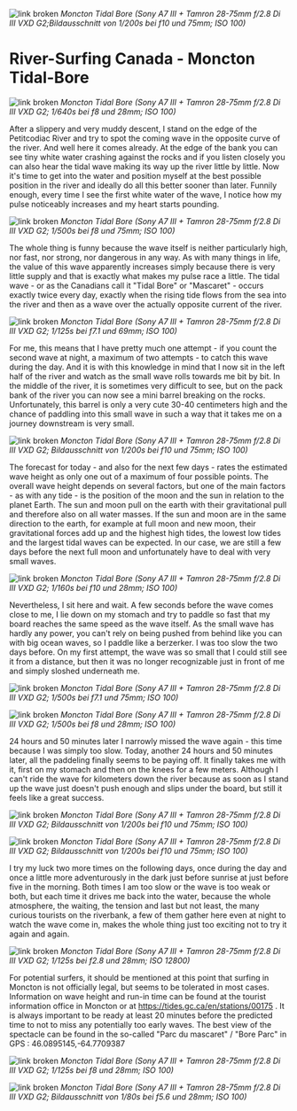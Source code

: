 ![link broken](../../../../../../mediaLibrary/posts/2023/canada-kanada/24_07_tidal_bore_river_surfing_moncton/windsurf-stormy-stories-surf-travel-blog-fluss-surfen-river-surfing-rapid-surfing-tidal-bore-gezeiten-surfen-mascaret-bay-of-fundy-moncton-canada-kanada-new-brunswick-panamerica-weltreise-roadtrip-WM-90p-DSC04308_mod.jpg)
*Moncton Tidal Bore (Sony A7 III + Tamron 28-75mm f/2.8 Di III VXD G2;Bildausschnitt von 1/200s bei f10 und 75mm; ISO 100)*

# River-Surfing Canada - Moncton Tidal-Bore

![link broken](../../../../../../mediaLibrary/posts/2023/canada-kanada/24_07_tidal_bore_river_surfing_moncton/windsurf-stormy-stories-surf-travel-blog-fluss-surfen-river-surfing-rapid-surfing-tidal-bore-gezeiten-surfen-mascaret-bay-of-fundy-moncton-canada-kanada-new-brunswick-panamerica-weltreise-roadtrip-WM-90p-DSC04291.jpg)
*Moncton Tidal Bore (Sony A7 III + Tamron 28-75mm f/2.8 Di III VXD G2; 1/640s bei f8 und 28mm; ISO 100)*

After a slippery and very muddy descent, I stand on the edge of the Petitcodiac River and try to spot the coming wave in the opposite curve of the river.
And well here it comes already. At the edge of the bank you can see tiny white water crashing against the rocks and if you listen closely you can also hear the tidal wave making its way up the river little by little. Now it's time to get into the water and position myself at the best possible position in the river and ideally do all this better sooner than later. Funnily enough, every time I see the first white water of the wave, I notice how my pulse noticeably increases and my heart starts pounding.

![link broken](../../../../../../mediaLibrary/posts/2023/canada-kanada/24_07_tidal_bore_river_surfing_moncton/windsurf-stormy-stories-surf-travel-blog-fluss-surfen-river-surfing-rapid-surfing-tidal-bore-gezeiten-surfen-mascaret-bay-of-fundy-moncton-canada-kanada-new-brunswick-panamerica-weltreise-roadtrip-WM-90p-DSC04168_mod.jpg)
*Moncton Tidal Bore (Sony A7 III + Tamron 28-75mm f/2.8 Di III VXD G2; 1/500s bei f8 und 75mm; ISO 100)*

The whole thing is funny because the wave itself is neither particularly high, nor fast, nor strong, nor dangerous in any way. As with many things in life, the value of this wave apparently increases simply because there is very little supply and that is exactly what makes my pulse race a little.
The tidal wave - or as the Canadians call it "Tidal Bore" or "Mascaret" - occurs exactly twice every day, exactly when the rising tide flows from the sea into the river and then as a wave over the actually opposite current of the river.

![link broken](../../../../../../mediaLibrary/posts/2023/canada-kanada/24_07_tidal_bore_river_surfing_moncton/windsurf-stormy-stories-surf-travel-blog-fluss-surfen-river-surfing-rapid-surfing-tidal-bore-gezeiten-surfen-mascaret-bay-of-fundy-moncton-canada-kanada-new-brunswick-panamerica-weltreise-roadtrip-WM-90p-DSC04432.jpg)
*Moncton Tidal Bore (Sony A7 III + Tamron 28-75mm f/2.8 Di III VXD G2; 1/125s bei f7.1 und 69mm; ISO 100)*

For me, this means that I have pretty much one attempt - if you count the second wave at night, a maximum of two attempts - to catch this wave during the day. And it is with this knowledge in mind that I now sit in the left half of the river and watch as the small wave rolls towards me bit by bit. In the middle of the river, it is sometimes very difficult to see, but on the pack bank of the river you can now see a mini barrel breaking on the rocks.
Unfortunately, this barrel is only a very cute 30-40 centimeters high and the chance of paddling into this small wave in such a way that it takes me on a journey downstream is very small.

![link broken](../../../../../../mediaLibrary/posts/2023/canada-kanada/24_07_tidal_bore_river_surfing_moncton/windsurf-stormy-stories-surf-travel-blog-fluss-surfen-river-surfing-rapid-surfing-tidal-bore-gezeiten-surfen-mascaret-bay-of-fundy-moncton-canada-kanada-new-brunswick-panamerica-weltreise-roadtrip-WM-90p-DSC04320_mod.jpg)
*Moncton Tidal Bore (Sony A7 III + Tamron 28-75mm f/2.8 Di III VXD G2; Bildausschnitt von 1/200s bei f10 und 75mm; ISO 100)*

The forecast for today - and also for the next few days - rates the estimated wave height as only one out of a maximum of four possible points. The overall wave height depends on several factors, but one of the main factors - as with any tide - is the position of the moon and the sun in relation to the planet Earth. The sun and moon pull on the earth with their gravitational pull and therefore also on all water masses. If the sun and moon are in the same direction to the earth, for example at full moon and new moon, their gravitational forces add up and the highest high tides, the lowest low tides and the largest tidal waves can be expected. In our case, we are still a few days before the next full moon and unfortunately have to deal with very small waves.

![link broken](../../../../../../mediaLibrary/posts/2023/canada-kanada/24_07_tidal_bore_river_surfing_moncton/windsurf-stormy-stories-surf-travel-blog-fluss-surfen-river-surfing-rapid-surfing-tidal-bore-gezeiten-surfen-mascaret-bay-of-fundy-moncton-canada-kanada-new-brunswick-panamerica-weltreise-roadtrip-WM-90p-DSC04417.jpg)
*Moncton Tidal Bore (Sony A7 III + Tamron 28-75mm f/2.8 Di III VXD G2; 1/160s bei f10 und 28mm; ISO 100)*

Nevertheless, I sit here and wait. A few seconds before the wave comes close to me, I lie down on my stomach and try to paddle so fast that my board reaches the same speed as the wave itself. As the small wave has hardly any power, you can't rely on being pushed from behind like you can with big ocean waves, so I paddle like a berzerker.
I was too slow the two days before. On my first attempt, the wave was so small that I could still see it from a distance, but then it was no longer recognizable just in front of me and simply sloshed underneath me.

![link broken](../../../../../../mediaLibrary/posts/2023/canada-kanada/24_07_tidal_bore_river_surfing_moncton/windsurf-stormy-stories-surf-travel-blog-fluss-surfen-river-surfing-rapid-surfing-tidal-bore-gezeiten-surfen-mascaret-bay-of-fundy-moncton-canada-kanada-new-brunswick-panamerica-weltreise-roadtrip-WM-90p-DSC04210_mod.jpg)
*Moncton Tidal Bore (Sony A7 III + Tamron 28-75mm f/2.8 Di III VXD G2; 1/500s bei f7.1 und 75mm; ISO 100)*

![link broken](../../../../../../mediaLibrary/posts/2023/canada-kanada/24_07_tidal_bore_river_surfing_moncton/windsurf-stormy-stories-surf-travel-blog-fluss-surfen-river-surfing-rapid-surfing-tidal-bore-gezeiten-surfen-mascaret-bay-of-fundy-moncton-canada-kanada-new-brunswick-panamerica-weltreise-roadtrip-WM-90p-DSC04225_mod.jpg)
*Moncton Tidal Bore (Sony A7 III + Tamron 28-75mm f/2.8 Di III VXD G2; 1/500s bei f8 und 28mm; ISO 100)*

24 hours and 50 minutes later I narrowly missed the wave again - this time because I was simply too slow. Today, another 24 hours and 50 minutes later, all the paddeling finally seems to be paying off. It finally takes me with it, first on my stomach and then on the knees for a few meters. Although I can't ride the wave for kilometers down the river because as soon as I stand up the wave just doesn't push enough and slips under the board, but still it feels like a great success.

![link broken](../../../../../../mediaLibrary/posts/2023/canada-kanada/24_07_tidal_bore_river_surfing_moncton/windsurf-stormy-stories-surf-travel-blog-fluss-surfen-river-surfing-rapid-surfing-tidal-bore-gezeiten-surfen-mascaret-bay-of-fundy-moncton-canada-kanada-new-brunswick-panamerica-weltreise-roadtrip-WM-90p-DSC04357_mod.jpg)
*Moncton Tidal Bore (Sony A7 III + Tamron 28-75mm f/2.8 Di III VXD G2; Bildausschnitt von 1/200s bei f10 und 75mm; ISO 100)*

![link broken](../../../../../../mediaLibrary/posts/2023/canada-kanada/24_07_tidal_bore_river_surfing_moncton/windsurf-stormy-stories-surf-travel-blog-fluss-surfen-river-surfing-rapid-surfing-tidal-bore-gezeiten-surfen-mascaret-bay-of-fundy-moncton-canada-kanada-new-brunswick-panamerica-weltreise-roadtrip-WM-90p-DSC04359_2_mod.jpg)
*Moncton Tidal Bore (Sony A7 III + Tamron 28-75mm f/2.8 Di III VXD G2; Bildausschnitt von 1/200s bei f10 und 75mm; ISO 100)*

I try my luck two more times on the following days, once during the day and once a little more adventurously in the dark just before sunrise at just before five in the morning. Both times I am too slow or the wave is too weak or both, but each time it drives me back into the water, because the whole atmosphere, the waiting, the tension and last but not least, the many curious tourists on the riverbank, a few of them gather here even at night to watch the wave come in, makes the whole thing just too exciting not to try it again and again.

![link broken](../../../../../../mediaLibrary/posts/2023/canada-kanada/24_07_tidal_bore_river_surfing_moncton/windsurf-stormy-stories-surf-travel-blog-fluss-surfen-river-surfing-rapid-surfing-tidal-bore-gezeiten-surfen-mascaret-bay-of-fundy-moncton-canada-kanada-new-brunswick-panamerica-weltreise-roadtrip-WM-90p-DSC04421.jpg)
*Moncton Tidal Bore (Sony A7 III + Tamron 28-75mm f/2.8 Di III VXD G2; 1/125s bei f2.8 und 28mm; ISO 12800)*

For potential surfers, it should be mentioned at this point that surfing in Moncton is not officially legal, but seems to be tolerated in most cases.
Information on wave height and run-in time can be found at the tourist information office in Moncton or at https://tides.gc.ca/en/stations/00175 . It is always important to be ready at least 20 minutes before the predicted time to not to miss any potentially too early waves. The best view of the spectacle can be found in the so-called "Parc du mascaret" / "Bore Parc" in GPS : 46.0895145,-64.7709387

![link broken](../../../../../../mediaLibrary/posts/2023/canada-kanada/24_07_tidal_bore_river_surfing_moncton/windsurf-stormy-stories-surf-travel-blog-fluss-surfen-river-surfing-rapid-surfing-tidal-bore-gezeiten-surfen-mascaret-bay-of-fundy-moncton-canada-kanada-new-brunswick-panamerica-weltreise-roadtrip-WM-90p-DSC04445.jpg)
*Moncton Tidal Bore (Sony A7 III + Tamron 28-75mm f/2.8 Di III VXD G2; 1/125s bei f8 und 28mm; ISO 100)*

![link broken](../../../../../../mediaLibrary/posts/2023/canada-kanada/24_07_tidal_bore_river_surfing_moncton/windsurf-stormy-stories-surf-travel-blog-fluss-surfen-river-surfing-rapid-surfing-tidal-bore-gezeiten-surfen-mascaret-bay-of-fundy-moncton-canada-kanada-new-brunswick-panamerica-weltreise-roadtrip-WM-90p-DSC04450_mod.jpg)
*Moncton Tidal Bore (Sony A7 III + Tamron 28-75mm f/2.8 Di III VXD G2; Bildausschnitt von 1/80s bei f5.6 und 28mm; ISO 100)*
